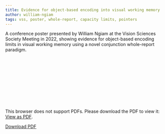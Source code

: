 ```yaml
---
title: Evidence for object-based encoding into visual working memory
author: william-ngiam
tags: vss, poster, whole-report, capacity limits, pointers
---
```


A conference poster presented by William Ngiam at the Vision Sciences Society Meeting in 2022, showing evidence for object-based encoding limits in visual working memory using a novel conjunction whole-report paradigm.

<object data="https://palm-lab.github.io/images/posters/VSS2022.pdf" type="application/pdf" width="100%" height="100%">
    <embed src="https://palm-lab.github.io/images/posters/VSS2022.pdf">
        <p>This browser does not support PDFs. Please download the PDF to view it: <a href="https://palm-lab.github.io/images/posters/VSS2022.pdf">View as PDF</a>.</p>
    </embed>
</object>
<u><a href="https://palm-lab.github.io/images/posters/VSS2022.pdf">Download PDF</a></u><br>
